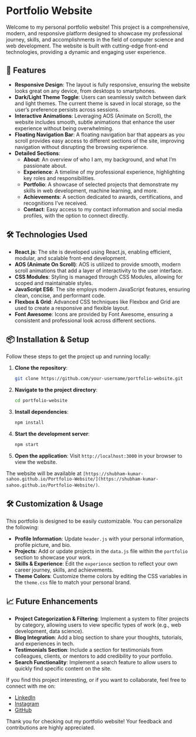 # Portfolio Website

Welcome to my personal portfolio website! This project is a comprehensive, modern, and responsive platform designed to showcase my professional journey, skills, and accomplishments in the field of computer science and web development. The website is built with cutting-edge front-end technologies, providing a dynamic and engaging user experience.

## 🌟 Features

- **Responsive Design**: The layout is fully responsive, ensuring the website looks great on any device, from desktops to smartphones.
- **Dark/Light Theme Toggle**: Users can seamlessly switch between dark and light themes. The current theme is saved in local storage, so the user’s preference persists across sessions.
- **Interactive Animations**: Leveraging AOS (Animate on Scroll), the website includes smooth, subtle animations that enhance the user experience without being overwhelming.
- **Floating Navigation Bar**: A floating navigation bar that appears as you scroll provides easy access to different sections of the site, improving navigation without disrupting the browsing experience.
- **Detailed Sections**:
  - **About**: An overview of who I am, my background, and what I’m passionate about.
  - **Experience**: A timeline of my professional experience, highlighting key roles and responsibilities.
  - **Portfolio**: A showcase of selected projects that demonstrate my skills in web development, machine learning, and more.
  - **Achievements**: A section dedicated to awards, certifications, and recognitions I’ve received.
  - **Contact**: Easy access to my contact information and social media profiles, with the option to connect directly.

## 🛠️ Technologies Used

- **React.js**: The site is developed using React.js, enabling efficient, modular, and scalable front-end development.
- **AOS (Animate On Scroll)**: AOS is utilized to provide smooth, modern scroll animations that add a layer of interactivity to the user interface.
- **CSS Modules**: Styling is managed through CSS Modules, allowing for scoped and maintainable styles.
- **JavaScript ES6**: The site employs modern JavaScript features, ensuring clean, concise, and performant code.
- **Flexbox & Grid**: Advanced CSS techniques like Flexbox and Grid are used to create a responsive and flexible layout.
- **Font Awesome**: Icons are provided by Font Awesome, ensuring a consistent and professional look across different sections.

## 📦 Installation & Setup

Follow these steps to get the project up and running locally:

1. **Clone the repository**:
   ```bash
   git clone https://github.com/your-username/portfolio-website.git
   ```
2. **Navigate to the project directory**:
   ```bash
   cd portfolio-website
   ```
3. **Install dependencies**:
   ```bash
   npm install
   ```
4. **Start the development server**:
   ```bash
   npm start
   ```
5. **Open the application**: Visit `http://localhost:3000` in your browser to view the website.


The website will be available at `[https://shubham-kumar-sahoo.github.io/Portfolio-Website/](https://shubham-kumar-sahoo.github.io/Portfolio-Website/)`.

## 🛠️ Customization & Usage

This portfolio is designed to be easily customizable. You can personalize the following:

- **Profile Information**: Update `header.js` with your personal information, profile picture, and bio.
- **Projects**: Add or update projects in the `data.js` file within the `portfolio` section to showcase your work.
- **Skills & Experience**: Edit the `experience` section to reflect your own career journey, skills, and achievements.
- **Theme Colors**: Customize theme colors by editing the CSS variables in the `theme.css` file to match your personal brand.

## 📈 Future Enhancements

- **Project Categorization & Filtering**: Implement a system to filter projects by category, allowing users to view specific types of work (e.g., web development, data science).
- **Blog Integration**: Add a blog section to share your thoughts, tutorials, and experiences in tech.
- **Testimonials Section**: Include a section for testimonials from colleagues, clients, or mentors to add credibility to your portfolio.
- **Search Functionality**: Implement a search feature to allow users to quickly find specific content on the site.


If you find this project interesting, or if you want to collaborate, feel free to connect with me on:

- [LinkedIn](https://www.linkedin.com/in/your-linkedin-profile/)
- [Instagram](https://www.instagram.com/im_shubham_34/)
- [GitHub](https://github.com/your-username/)

Thank you for checking out my portfolio website! Your feedback and contributions are highly appreciated.
